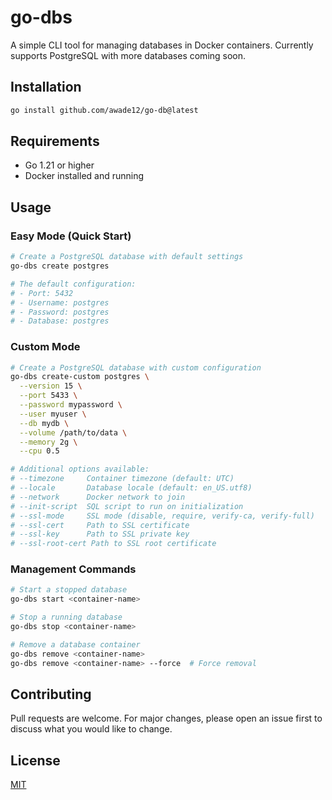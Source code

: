 # go-dbs

A simple CLI tool for managing databases in Docker containers. Currently supports PostgreSQL with more databases coming soon.

## Installation

```bash
go install github.com/awade12/go-db@latest
```

## Requirements

- Go 1.21 or higher
- Docker installed and running

## Usage

### Easy Mode (Quick Start)
```bash
# Create a PostgreSQL database with default settings
go-dbs create postgres

# The default configuration:
# - Port: 5432
# - Username: postgres
# - Password: postgres
# - Database: postgres
```

### Custom Mode
```bash
# Create a PostgreSQL database with custom configuration
go-dbs create-custom postgres \
  --version 15 \
  --port 5433 \
  --password mypassword \
  --user myuser \
  --db mydb \
  --volume /path/to/data \
  --memory 2g \
  --cpu 0.5

# Additional options available:
# --timezone     Container timezone (default: UTC)
# --locale       Database locale (default: en_US.utf8)
# --network      Docker network to join
# --init-script  SQL script to run on initialization
# --ssl-mode     SSL mode (disable, require, verify-ca, verify-full)
# --ssl-cert     Path to SSL certificate
# --ssl-key      Path to SSL private key
# --ssl-root-cert Path to SSL root certificate
```

### Management Commands
```bash
# Start a stopped database
go-dbs start <container-name>

# Stop a running database
go-dbs stop <container-name>

# Remove a database container
go-dbs remove <container-name>
go-dbs remove <container-name> --force  # Force removal
```

## Contributing

Pull requests are welcome. For major changes, please open an issue first to discuss what you would like to change.

## License

[MIT](https://choosealicense.com/licenses/mit/) 